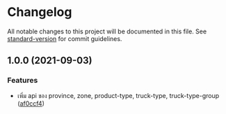 # Changelog

All notable changes to this project will be documented in this file. See [standard-version](https://github.com/conventional-changelog/standard-version) for commit guidelines.

## 1.0.0 (2021-09-03)


### Features

* เพิ่ม api ของ province, zone, product-type, truck-type, truck-type-group ([af0ccf4](https://git-codecommit.ap-southeast-1.amazonaws.com/v1/repos/cgl-op-master-data-service/commit/af0ccf416007e572d70a8feb17a5f258566cf4ce))
